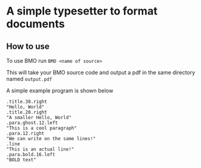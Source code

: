 # A simple typesetter to format documents


## How to use

To use BMO run
`BMO <name of source>`

This will take your BMO source code and output a pdf in the same directory named `output.pdf`

A simple example program is shown below
```
.title.30.right
"Hello, World"
.title.20.right
"A smaller Hello, World"
.para.ghost.12.left
"This is a cool paragraph"
.para.12.right
"We can write on the same lines!"
.line
"This is an actual line!"
.para.bold.16.left
"BOLD text"
```
